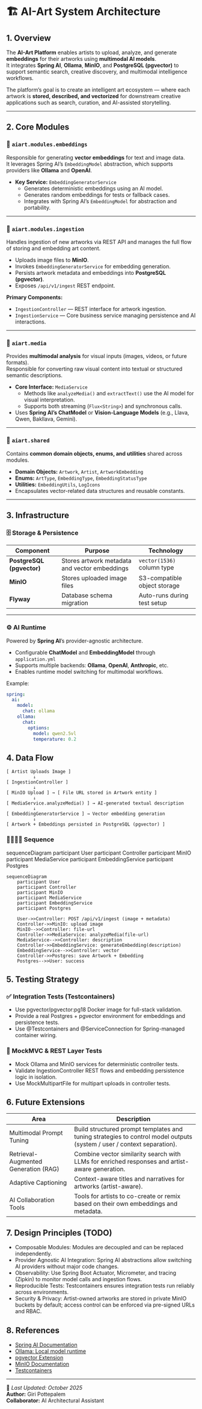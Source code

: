 # 🏗️ AI-Art System Architecture

## 1. Overview

The **AI-Art Platform** enables artists to upload, analyze, and generate **embeddings** for their artworks using **multimodal AI models**.  
It integrates **Spring AI**, **Ollama**, **MinIO**, and **PostgreSQL (pgvector)** to support semantic search, creative discovery, and multimodal intelligence workflows.

The platform’s goal is to create an intelligent art ecosystem — where each artwork is **stored, described, and vectorized** for downstream creative applications such as search, curation, and AI-assisted storytelling.

---

## 2. Core Modules

### 🧠 `aiart.modules.embeddings`
Responsible for generating **vector embeddings** for text and image data.  
It leverages Spring AI’s `EmbeddingModel` abstraction, which supports providers like **Ollama** and **OpenAI**.

- **Key Service:** `EmbeddingGeneratorService`
    - Generates deterministic embeddings using an AI model.
    - Generates random embeddings for tests or fallback cases.
    - Integrates with Spring AI’s `EmbeddingModel` for abstraction and portability.

---

### 🎨 `aiart.modules.ingestion`
Handles ingestion of new artworks via REST API and manages the full flow of storing and embedding art content.

- Uploads image files to **MinIO**.
- Invokes `EmbeddingGeneratorService` for embedding generation.
- Persists artwork metadata and embeddings into **PostgreSQL (pgvector)**.
- Exposes `/api/v1/ingest` REST endpoint.

**Primary Components:**
- `IngestionController` — REST interface for artwork ingestion.
- `IngestionService` — Core business service managing persistence and AI interactions.

---

### 📸 `aiart.media`
Provides **multimodal analysis** for visual inputs (images, videos, or future formats).  
Responsible for converting raw visual content into textual or structured semantic descriptions.

- **Core Interface:** `MediaService`
    - Methods like `analyzeMedia()` and `extractText()` use the AI model for visual interpretation.
    - Supports both streaming (`Flux<String>`) and synchronous calls.
- Uses **Spring AI’s ChatModel** or **Vision-Language Models** (e.g., Llava, Qwen, Bakllava, Gemini).

---

### 🧩 `aiart.shared`
Contains **common domain objects, enums, and utilities** shared across modules.

- **Domain Objects:** `Artwork`, `Artist`, `ArtworkEmbedding`
- **Enums:** `ArtType`, `EmbeddingType`, `EmbeddingStatusType`
- **Utilities:** `EmbeddingUtils`, `LogIcons`
- Encapsulates vector-related data structures and reusable constants.

---

## 3. Infrastructure

### 🗄️ Storage & Persistence
| Component | Purpose | Technology |
|------------|----------|------------|
| **PostgreSQL (pgvector)** | Stores artwork metadata and vector embeddings | `vector(1536)` column type |
| **MinIO** | Stores uploaded image files | S3-compatible object storage |
| **Flyway** | Database schema migration | Auto-runs during test setup |

---

### ⚙️ AI Runtime
Powered by **Spring AI**’s provider-agnostic architecture.

- Configurable **ChatModel** and **EmbeddingModel** through `application.yml`
- Supports multiple backends: **Ollama**, **OpenAI**, **Anthropic**, etc.
- Enables runtime model switching for multimodal workflows.

Example:
```yaml
spring:
  ai:
    model:
      chat: ollama
    ollama:
      chat:
        options:
          model: qwen2.5vl
          temperature: 0.2
```

## 4. Data Flow
```text
[ Artist Uploads Image ]
          ↓
[ IngestionController ]
          ↓
[ MinIO Upload ] → [ File URL stored in Artwork entity ]
          ↓
[ MediaService.analyzeMedia() ] → AI-generated textual description
          ↓
[ EmbeddingGeneratorService ] → Vector embedding generation
          ↓
[ Artwork + Embeddings persisted in PostgreSQL (pgvector) ]
``` 

### 🧜‍♀️🧜‍♂️ Sequence
sequenceDiagram
participant User
participant Controller
participant MinIO
participant MediaService
participant EmbeddingService
participant Postgres

```mermaid
sequenceDiagram
    participant User
    participant Controller
    participant MinIO
    participant MediaService
    participant EmbeddingService
    participant Postgres

    User->>Controller: POST /api/v1/ingest (image + metadata)
    Controller->>MinIO: upload image
    MinIO-->>Controller: file-url
    Controller->>MediaService: analyzeMedia(file-url)
    MediaService-->>Controller: description
    Controller->>EmbeddingService: generateEmbedding(description)
    EmbeddingService-->>Controller: vector
    Controller->>Postgres: save Artwork + Embedding
    Postgres-->>User: success
```

## 5. Testing Strategy
### ✅ Integration Tests (Testcontainers)
- Use pgvector/pgvector:pg18 Docker image for full-stack validation.
- Provide a real Postgres + pgvector environment for embeddings and persistence tests.
- Use @Testcontainers and @ServiceConnection for Spring-managed container wiring.

### 🧪 MockMVC & REST Layer Tests
- Mock Ollama and MinIO services for deterministic controller tests.
- Validate IngestionController REST flows and embedding persistence logic in isolation.
- Use MockMultipartFile for multipart uploads in controller tests.

## 6. Future Extensions
| Area| Description|
|-----|------------|
| Multimodal Prompt Tuning| Build structured prompt templates and tuning strategies to control model outputs (system / user / context separation).|
| Retrieval-Augmented Generation (RAG)	| Combine vector similarity search with LLMs for enriched responses and artist-aware generation.|
| Adaptive Captioning | Context-aware titles and narratives for artworks (artist-aware).|
| AI Collaboration Tools | Tools for artists to co-create or remix based on their own embeddings and metadata.|

## 7. Design Principles (TODO)
- Composable Modules: Modules are decoupled and can be replaced independently.
- Provider Agnostic AI Integration: Spring AI abstractions allow switching AI providers without major code changes.
- Observability: Use Spring Boot Actuator, Micrometer, and tracing (Zipkin) to monitor model calls and ingestion flows.
- Reproducible Tests: Testcontainers ensures integration tests run reliably across environments.
- Security & Privacy: Artist-owned artworks are stored in private MinIO buckets by default; access control can be enforced via pre-signed URLs and RBAC.

## 8. References
- [Spring AI Documentation](https://docs.spring.io/spring-ai/reference/)
- [Ollama: Local model runtime](https://ollama.com)
- [pgvector Extension](https://github.com/pgvector/pgvector?utm_source=chatgpt.com)
- [MinIO Documentation](https://min.io/docs)
- [Testcontainers](https://www.testcontainers.org/)

---
🧩 _Last Updated: October 2025_  
**Author:** Giri Pottepalem  
**Collaborator:** AI Architectural Assistant
